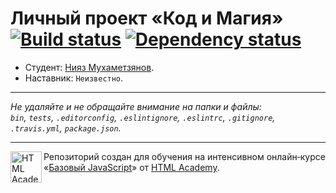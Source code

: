 # Личный проект «Код и Магия» [![Build status][travis-image]][travis-url] [![Dependency status][dependency-image]][dependency-url]

* Студент: [Нияз Мухаметзянов](https://up.htmlacademy.ru/javascript/7/user/175452).
* Наставник: `Неизвестно`.

---

_Не удаляйте и не обращайте внимание на папки и файлы:_<br>
_`bin`, `tests`, `.editorconfig`, `.eslintignore`, `.eslintrc`, `.gitignore`, `.travis.yml`, `package.json`._

---

<a href="https://htmlacademy.ru/intensive/javascript"><img align="left" width="50" height="50" title="HTML Academy" src="https://up.htmlacademy.ru/static/img/intensive/javascript/logo-for-github.svg"></a>

Репозиторий создан для обучения на интенсивном онлайн‑курсе «[Базовый JavaScript](https://htmlacademy.ru/intensive/javascript)» от [HTML Academy](https://htmlacademy.ru).

[travis-image]: https://travis-ci.org/htmlacademy-javascript/175452-code-and-magick.svg?branch=master
[travis-url]: https://travis-ci.org/htmlacademy-javascript/175452-code-and-magick
[dependency-image]: https://david-dm.org/htmlacademy-javascript/175452-code-and-magick.svg?style=flat-square
[dependency-url]: https://david-dm.org/htmlacademy-javascript/175452-code-and-magick
